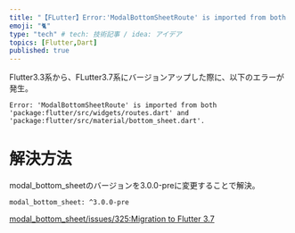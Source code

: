 ```yaml
---
title: "【FLutter】Error:'ModalBottomSheetRoute' is imported from both ..."
emoji: "🐈"
type: "tech" # tech: 技術記事 / idea: アイデア
topics: [Flutter,Dart]
published: true
---
```


Flutter3.3系から、FLutter3.7系にバージョンアップした際に、以下のエラーが発生。

```
Error: 'ModalBottomSheetRoute' is imported from both 'package:flutter/src/widgets/routes.dart' and 'package:flutter/src/material/bottom_sheet.dart'.
```

# 解決方法
modal_bottom_sheetのバージョンを3.0.0-preに変更することで解決。

```
modal_bottom_sheet: ^3.0.0-pre
```

[modal_bottom_sheet/issues/325:Migration to Flutter 3.7](https://github.com/jamesblasco/modal_bottom_sheet/issues/325)